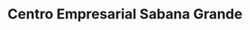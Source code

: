 ---
title: "Centro Empresarial Sabana Grande"
url: /caracas/centro-empresarial-sabana-grande/
shop: centro comercial
---